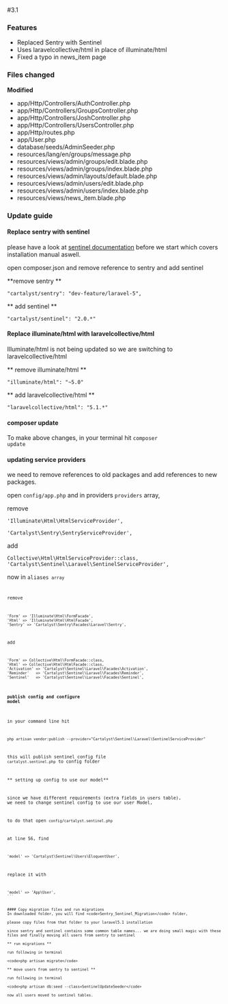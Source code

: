 #3.1

### Features

* Replaced Sentry with Sentinel
* Uses laravelcollective/html in place of illuminate/html
* Fixed a typo in news_item page



### Files changed

**Modified**

* app/Http/Controllers/AuthController.php
* app/Http/Controllers/GroupsController.php
* app/Http/Controllers/JoshController.php
* app/Http/Controllers/UsersController.php
* app/Http/routes.php
* app/User.php
* database/seeds/AdminSeeder.php
* resources/lang/en/groups/message.php
* resources/views/admin/groups/edit.blade.php
* resources/views/admin/groups/index.blade.php
* resources/views/admin/layouts/default.blade.php
* resources/views/admin/users/edit.blade.php
* resources/views/admin/users/index.blade.php
* resources/views/news_item.blade.php
 

### Update guide

#### Replace sentry with sentinel

please have a look at [sentinel documentation](https://cartalyst.com/manual/sentinel/2.0) before we start which covers installation manual aswell.

open composer.json and remove reference to sentry and add sentinel

**remove sentry **

<code>"cartalyst/sentry": "dev-feature/laravel-5",</code>

** add sentinel **

<code>"cartalyst/sentinel": "2.0.*"</code>


#### Replace illuminate/html with laravelcollective/html

Illuminate/html is not being updated so we are switching to laravelcollective/html

** remove illuminate/html **

<code>"illuminate/html": "~5.0"</code>

** add laravelcollective/html **

<code>"laravelcollective/html": "5.1.*"</code>

#### composer update

To make above changes, in your terminal hit <code>composer update</code>

#### updating service providers

we need to remove references to old packages and add references to new packages.

open <code>config/app.php</code> and in providers <code>providers</code> array,

remove

````
'Illuminate\Html\HtmlServiceProvider',

'Cartalyst\Sentry\SentryServiceProvider',
````

add

````
Collective\Html\HtmlServiceProvider::class,
'Cartalyst\Sentinel\Laravel\SentinelServiceProvider',
````

now in <code>aliases<code> array

remove

````
'Form' => 'Illuminate\Html\FormFacade',
'Html' => 'Illuminate\Html\HtmlFacade',
'Sentry' => 'Cartalyst\Sentry\Facades\Laravel\Sentry',
````

add

````
'Form' => Collective\Html\FormFacade::class,
'Html' => Collective\Html\HtmlFacade::class,
'Activation' => 'Cartalyst\Sentinel\Laravel\Facades\Activation',
'Reminder'   => 'Cartalyst\Sentinel\Laravel\Facades\Reminder',
'Sentinel'   => 'Cartalyst\Sentinel\Laravel\Facades\Sentinel',
````

#### publish config and configure model

in your command line hit

````
php artisan vendor:publish --provider="Cartalyst\Sentinel\Laravel\SentinelServiceProvider"
````

this will publish sentinel config file <code>cartalyst.sentinel.php</code> to config folder

** setting up config to use our model**

since we have different requirements (extra fields in users table), we need to change sentinel config to use our user Model,

to do that open <code>config/cartalyst.sentinel.php</code>

at line 56, find

````
'model' => 'Cartalyst\Sentinel\Users\EloquentUser',
````

replace it with

````
'model' => 'App\User',
```


#### Copy migration files and run migrations
In downloaded folder, you will find <code>Sentry_Sentinel_Migration</code> folder,

please copy files from that folder to your laravel5.1 installation

since sentry and sentinel contains some common table names... we are doing small magic with these files and finally moving all users from sentry to sentinel

** run migrations **

run following in terminal
 
<code>php artisan migrate</code>

** move users from sentry to sentinel **

run following in terminal

<code>php artisan db:seed --class=SentinelUpdateSeeder</code>

now all users moved to sentinel tables.
